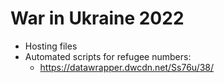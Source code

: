 # War in Ukraine 2022
- Hosting files
- Automated scripts for refugee numbers:
  - https://datawrapper.dwcdn.net/Ss76u/38/

